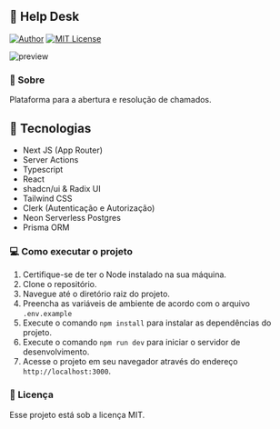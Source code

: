 ## 🎫 Help Desk

[![Author](https://img.shields.io/badge/author-ClodoaldoDantas-222222)](https://github.com/ClodoaldoDantas)
[![MIT License](https://img.shields.io/badge/License-MIT-222222.svg)](https://choosealicense.com/licenses/mit/)

![preview](https://github.com/user-attachments/assets/46a4d454-0e43-4a12-8c54-f7586b0a434a)

### 🎯 Sobre

Plataforma para a abertura e resolução de chamados.

## 🚀 Tecnologias

- Next JS (App Router)
- Server Actions
- Typescript
- React
- shadcn/ui & Radix UI
- Tailwind CSS
- Clerk (Autenticação e Autorização)
- Neon Serverless Postgres
- Prisma ORM

 ### 💻 Como executar o projeto

1. Certifique-se de ter o Node instalado na sua máquina.
2. Clone o repositório.
3. Navegue até o diretório raiz do projeto.
4. Preencha as variáveis de ambiente de acordo com o arquivo `.env.example`
5. Execute o comando `npm install` para instalar as dependências do projeto.
6. Execute o comando `npm run dev` para iniciar o servidor de desenvolvimento.
7. Acesse o projeto em seu navegador através do endereço `http://localhost:3000`.

### 📝 Licença
Esse projeto está sob a licença MIT.
